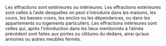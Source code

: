 Les effractions sont extérieures ou intérieures.
Les effractions extérieures sont celles à l’aide desquelles on peut s’introduire dans les maisons, les cours, les basses-cours, les enclos ou les dépendances, ou dans les appartements ou logements particuliers.
Les effractions intérieures sont celles qui, après l’introduction dans les lieux mentionnés à l’alinéa précédent sont faites aux portes ou clôtures du dedans, ainsi qu’aux armoires ou autres meubles fermés.